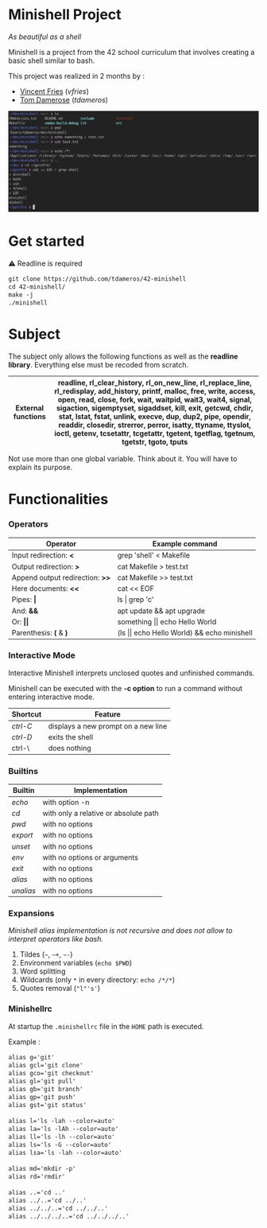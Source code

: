 # Minishell Project

*As beautiful as a shell*

Minishell is a project from the 42 school curriculum that involves creating a basic shell similar to bash.

This project was realized in 2 months by :

- [Vincent Fries](https://github.com/Riescent) (_vfries_)
- [Tom Damerose](https://github.com/tdameros) (_tdameros_)

![Minishell example](example.png)

# Get started

 ⚠️ Readline is required
```
git clone https://github.com/tdameros/42-minishell
cd 42-minishell/
make -j
./minishell
```

# Subject

The subject only allows the following functions as well as the **readline library**. Everything else must be recoded from scratch.


| External functions | readline, rl_clear_history, rl_on_new_line, rl_replace_line, rl_redisplay, add_history, printf, malloc, free, write, access, open, read, close, fork, wait, waitpid, wait3, wait4, signal, sigaction, sigemptyset, sigaddset, kill, exit, getcwd, chdir, stat, lstat, fstat, unlink, execve, dup, dup2, pipe, opendir, readdir, closedir, strerror, perror, isatty, ttyname, ttyslot, ioctl, getenv, tcsetattr, tcgetattr, tgetent, tgetflag, tgetnum, tgetstr, tgoto, tputs |
|--------------------|------------------------------------------------------------------------------------------------------------------------------------------------------------------------------------------------------------------------------------------------------------------------------------------------------------------------------------------------------------------------------------------------------------------------------------------------------------------------------|

Not use more than one global variable. Think about it. You will have to explain
its purpose.


# Functionalities

### Operators

| Operator                          | Example command                                       |
|-----------------------------------|-------------------------------------------------------|
| Input redirection: **<**          | grep 'shell' < Makefile                               |
| Output redirection: **>**         | cat Makefile > test.txt                               |
| Append output redirection: **>>** | cat Makefile >> test.txt                              |
| Here documents: **<<**            | cat << EOF                                            |
| Pipes: **&#124;**                 | ls &#124; grep 'c'                                    |
| And: **&&**                       | apt update && apt upgrade                             |
| Or: **&#124;&#124;**              | something &#124;&#124; echo Hello World               |
| Parenthesis: **(** & **)**        | (ls &#124;&#124; echo Hello World) && echo minishell  |
 
### Interactive Mode

Interactive Minishell interprets unclosed quotes and unfinished commands.

Minishell can be executed with the **-c option** to run a command without entering interactive mode.

| Shortcut | Feature                             |
|----------|-------------------------------------|
| *ctrl-C* | displays a new prompt on a new line |
| *ctrl-D* | exits the shell                     |
| ctrl-\   | does nothing                        |

### Builtins

| Builtin   | Implementation                        |
|-----------|---------------------------------------|
| *echo*    | with option -n                        |
| *cd*      | with only a relative or absolute path |
| *pwd*     | with no options                       |
| *export*  | with no options                       |
| *unset*   | with no options                       |
| *env*     | with no options or arguments          |
| *exit*    | with no options                       |
| *alias*   | with no options                       |
| *unalias* | with no options                       |

### Expansions

_Minishell alias implementation is not recursive and does not allow to interpret operators like bash._

1. Tildes (`~`, `~+`, `~-`)
2. Environment variables (`echo $PWD`)
3. Word splitting
4. Wildcards (only `*` in every directory: `echo /*/*`)
5. Quotes removal (`"l"'s'`)

### Minishellrc

At startup the `.minishellrc` file in the `HOME` path is executed.

Example :

```
alias g='git'
alias gcl='git clone'
alias gco='git checkout'
alias gl='git pull'
alias gb='git branch'
alias gp='git push'
alias gst='git status'

alias l='ls -lah --color=auto'
alias la='ls -lAh --color=auto'
alias ll='ls -lh --color=auto'
alias ls='ls -G --color=auto'
alias lsa='ls -lah --color=auto'

alias md='mkdir -p'
alias rd='rmdir'

alias ..='cd ..'
alias ../..='cd ../..'
alias ../../..='cd ../../..'
alias ../../../..='cd ../../../..'
```